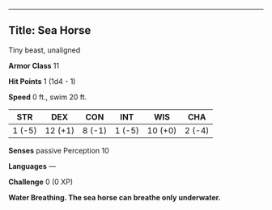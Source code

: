 -------------------------
Title: Sea Horse
-------------------------


Tiny beast, unaligned

**Armor Class** 11

**Hit Points** 1 (1d4 - 1)

**Speed** 0 ft., swim 20 ft.

| STR    | DEX     | CON     | INT     | WIS     | CHA
|---------| -------- |--------- |--------- |---------| --------
| 1 (-5)   | 12 (+1)   | 8 (-1)   | 1 (-5)   | 10 (+0)   | 2 (-4)

**Senses** passive Perception 10

**Languages** —

**Challenge** 0 (0 XP)


**Water Breathing. The sea horse can breathe only underwater.**

